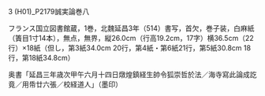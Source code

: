 3 (H01)_P2179誠実論巻八

フランス国立図書館蔵，1巻，北魏延昌3年（514）書写，首欠，巻子装，白麻紙（簀目1寸14本），無点，無界，縦26.0cm（行高19.2cm，17字）横36.5cm（22行）×18紙（但し，第3紙34.0cm 20行，第4紙・第6紙21行，第5紙30.8cm 18行，第18紙34.8cm）

奥書「延昌三年歳次甲午六月十四日燉煌鎮経生帥令狐崇哲於法／海寺寫此論成訖竟／用帋廿六張／校経道人」（墨印）

